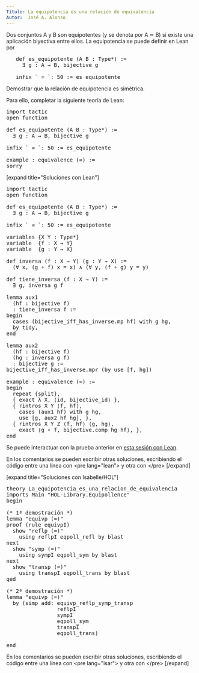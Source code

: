 ```yaml
---
Título: La equipotencia es una relación de equivalencia
Autor:  José A. Alonso
---
```


Dos conjuntos A y B son equipotentes (y se denota por A ≃ B) si existe una aplicación biyectiva entre ellos. La equipotencia se puede definir en Lean por
<pre lang="text">
   def es_equipotente (A B : Type*) :=
     ∃ g : A → B, bijective g

   infix ` ⋍ `: 50 := es_equipotente
</pre>

Demostrar que la relación de equipotencia es simétrica.

Para ello, completar la siguiente teoría de Lean:

<pre lang="lean">
import tactic
open function

def es_equipotente (A B : Type*) :=
  ∃ g : A → B, bijective g

infix ` ⋍ `: 50 := es_equipotente

example : equivalence (⋍) :=
sorry
</pre>

[expand title="Soluciones con Lean"]

<pre lang="lean">
import tactic
open function

def es_equipotente (A B : Type*) :=
  ∃ g : A → B, bijective g

infix ` ⋍ `: 50 := es_equipotente

variables {X Y : Type*}
variable  {f : X → Y}
variable  {g : Y → X}

def inversa (f : X → Y) (g : Y → X) :=
  (∀ x, (g ∘ f) x = x) ∧ (∀ y, (f ∘ g) y = y)

def tiene_inversa (f : X → Y) :=
  ∃ g, inversa g f

lemma aux1
  (hf : bijective f)
  : tiene_inversa f :=
begin
  cases (bijective_iff_has_inverse.mp hf) with g hg,
  by tidy,
end

lemma aux2
  (hf : bijective f)
  (hg : inversa g f)
  : bijective g :=
bijective_iff_has_inverse.mpr (by use [f, hg])

example : equivalence (⋍) :=
begin
  repeat {split},
  { exact λ X, ⟨id, bijective_id⟩ },
  { rintros X Y ⟨f, hf⟩,
    cases (aux1 hf) with g hg,
    use [g, aux2 hf hg], },
  { rintros X Y Z ⟨f, hf⟩ ⟨g, hg⟩,
    exact ⟨g ∘ f, bijective.comp hg hf⟩, },
end
</pre>

Se puede interactuar con la prueba anterior en <a href="https://leanprover-community.github.io/lean-web-editor/#url=https://raw.githubusercontent.com/jaalonso/Calculemus/main/src/La_equipotencia_es_una_relacion_de_equivalencia.lean" rel="noopener noreferrer" target="_blank">esta sesión con Lean</a>.

En los comentarios se pueden escribir otras soluciones, escribiendo el código entre una línea con &#60;pre lang=&quot;lean&quot;&#62; y otra con &#60;/pre&#62;
[/expand]

[expand title="Soluciones con Isabelle/HOL"]

<pre lang="isar">
theory La_equipotencia_es_una_relacion_de_equivalencia
imports Main "HOL-Library.Equipollence"
begin

(* 1ª demostración *)
lemma "equivp (≈)"
proof (rule equivpI)
  show "reflp (≈)"
    using reflpI eqpoll_refl by blast
next
  show "symp (≈)"
    using sympI eqpoll_sym by blast
next
  show "transp (≈)"
    using transpI eqpoll_trans by blast
qed

(* 2ª demostración *)
lemma "equivp (≈)"
  by (simp add: equivp_reflp_symp_transp
                reflpI
                sympI
                eqpoll_sym
                transpI
                eqpoll_trans)

end
</pre>

En los comentarios se pueden escribir otras soluciones, escribiendo el código entre una línea con &#60;pre lang=&quot;isar&quot;&#62; y otra con &#60;/pre&#62;
[/expand]
